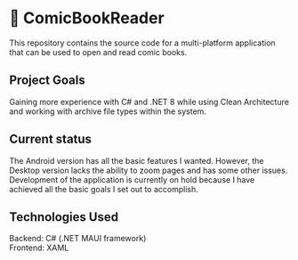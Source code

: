 # &#128212; ComicBookReader
This repository contains the source code for a multi-platform application that can be used to open and read comic books.<br/>

## Project Goals
Gaining more experience with C# and .NET 8 while using Clean Architecture and working with archive file types within the system.

## Current status
The Android version has all the basic features I wanted. However, the Desktop version lacks the ability to zoom pages and has some other issues. Development of the application is currently on hold because I have achieved all the basic goals I set out to accomplish.

## Technologies Used
Backend: C# (.NET MAUI framework)<br/>
Frontend: XAML
